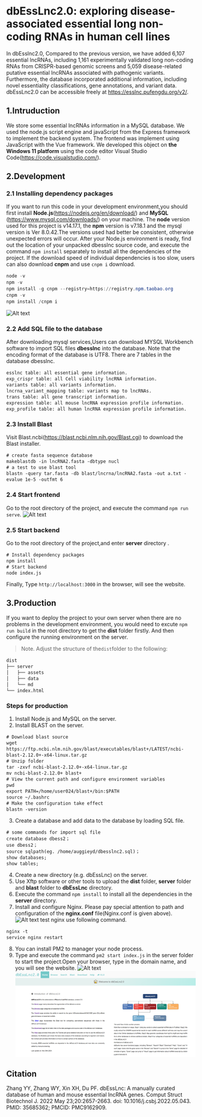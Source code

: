 # dbEssLnc2.0: exploring disease-associated essential long non-coding RNAs in human cell lines
 In dbEsslnc2.0, Compared to the previous version, we have added 6,107 essential lncRNAs, including 1,161 experimentally validated long non-coding RNAs from CRISPR-based genomic screens and 5,059 disease-related putative essential lncRNAs associated with pathogenic variants. Furthermore, the database incorporated additional information, including novel essentiality classifications, gene annotations, and variant data. dbEssLnc2.0 can be accessible freely at https://esslnc.pufengdu.org/v2/.
## 1.Intruduction

We store some essential lncRNAs information in a MySQL database. We used the node.js script engine and javaScript from the
Express framework to implement the backend system. The frontend was implement using JavaScript with the Vue framework. We 
developed this object on **the Windows 11 platform** using the code editor Visual Studio Code(https://code.visualstudio.com/).


## 2.Development

### 2.1 Installing dependency packages
If you want to run this code in your development environment,you should first install **Node.js**(https://nodejs.org/en/download/) and **MySQL** (https://www.mysql.com/downloads/) on your machine. The **node** version used for this project is v14.17.1, the **npm** version is v7.18.1 and the mysql version is Ver 8.0.42.The versions used had better be consistent, otherwise unexpected errors will occur.
After your Node.js environment is ready, find out the location of your unpacked dbesslnc source code, and execute the command `npm install` separately to install all the dependencies of the project.
If the download speed of individual dependencies is too slow, users can also download **cnpm** and 
use `cnpm i` download.
```powershell
node -v
npm -v
npm install -g cnpm --registry=https://registry.npm.taobao.org
cnpm -v
npm install /cnpm i
```
![Alt text](https://github.com/yyZhang14/dbEssLnc/blob/main/public/md/node.png)
### 2.2 Add SQL file to the database

After downloading mysql services,Users can download MYSQL Workbench software to import SQL files **dbesslnc** into the database. Note that the encoding format of the database is UTF8. There are 7 tables in the database dbesslnc.
```
esslnc table: all essential gene information.
exp_crispr table: all Cell viability lncRNA information.
variants table: all variants information.
lncrna_variant_mapping table: variants map to lncRNAs.
trans table: all gene transcript information.
expression table: all mouse lncRNA expression profile information.
exp_profile table: all human lncRNA expression profile information.
```


### 2.3 Install Blast
Visit Blast.ncbi(https://blast.ncbi.nlm.nih.gov/Blast.cgi) to download the Blast installer.
```
# create fasta sequence database
makeblastdb -in lncRNA2.fasta -dbtype nucl
# a test to use blast tool
blastn -query tar.fasta -db blast/lncrna/lncRNA2.fasta -out a.txt -evalue 1e-5 -outfmt 6
```

### 2.4 Start frontend

Go to the root directory of the project, and execute the command `npm run serve`. 
![Alt text](https://github.com/yyZhang14/dbEssLnc/blob/main/public/md/fonter.PNG)

### 2.5 Start backend

Go to the root directory of the project,and enter **server** directory . 

```
# Install dependency packages
npm install
# Start backend
node index.js 
```

Finally, Type `http://localhost:3000` in the browser, will see the website.

## 3.Production
If you want to deploy the project to your own server when there are no problems in the development environment, you would need to excute `npm run build` in the root directory to get the **dist** folder firstly. And then configure the running environment on the server.

> Note. Adjust the structure of the`dist`folder to the following:

```
dist
├── server
│   ├── assets
│   ├── data
│   └── md
└── index.html
```





### Steps for production
1. Install Node.js and MySQL on the server.
2. Install BLAST on the server.
```
# Download blast source
wget https://ftp.ncbi.nlm.nih.gov/blast/executables/blast+/LATEST/ncbi-blast-2.12.0+-x64-linux.tar.gz
# Unzip folder
tar -zxvf ncbi-blast-2.12.0+-x64-linux.tar.gz
mv ncbi-blast-2.12.0+ blast+
# View the current path and configure environment variables
pwd
export PATH=/home/user024/blast+/bin:$PATH
source ~/.bashrc
# Make the configuration take effect
blastn -version
```
3. Create a database and add data to the database by loading SQL file.

```
# some commands for import sql file
create database dbess2；
use dbess2；
source sqlpath(eg. /home/auggieyd/dbesslnc2.sql)；
show databases;
show tables;
```
4. Create a new directory (e.g. dbEssLnc) on the server.
5. Use Xftp software or other tools to upload the **dist** folder, **server** folder and **blast** folder to **dbEssLnc** directory.
6. Execute the command `npm install` to install all the dependencies in the **server** directory.
7. Install and configure Nginx. Please pay special attention to path and configuration of the **nginx.conf** file(Nginx.conf is given above).
![Alt text](https://github.com/yyZhang14/dbEssLnc/blob/main/public/md/nginx.PNG)
test nginx use following command.
```
nginx -t
service nginx restart
```
8. You can install PM2 to manager your node process.
9. Type and execute the command `pm2 start index.js` in the server folder to start the project.Open your browser, type in the domain name, and you will see the website.
![Alt text](https://github.com/yyZhang14/dbEssLnc/blob/main/public/md/pm2.PNG)
![Alt text](https://github.com/auggieyd/dbEssLnc2.0/blob/master/public/md/bro2.PNG)
### 
## Citation
Zhang YY, Zhang WY, Xin XH, Du PF. dbEssLnc: A manually curated database of human and mouse essential lncRNA genes. Comput Struct Biotechnol J. 2022 May 23;20:2657-2663. doi: 10.1016/j.csbj.2022.05.043. PMID: 35685362; PMCID: PMC9162909.
